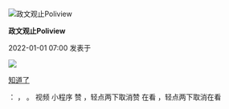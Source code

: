 # 


![政文观止Poliview](/images/31/1.png)

**政文观止Poliview**

2022-01-01 07:00 发表于

![](/images/31/2.png)

[知道了](javascript:;)

： ， 。 视频 小程序 赞 ，轻点两下取消赞 在看 ，轻点两下取消在看

